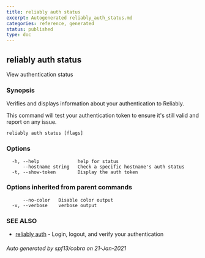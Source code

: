 ```yaml
---
title: reliably auth status
excerpt: Autogenerated reliably_auth_status.md
categories: reference, generated
status: published
type: doc
---
```

## reliably auth status

View authentication status

### Synopsis

Verifies and displays information about your authentication to Reliably.

This command will test your authentication token to ensure
it's still valid and report on any issue.

```
reliably auth status [flags]
```

### Options

```
  -h, --help              help for status
      --hostname string   Check a specific hostname's auth status
  -t, --show-token        Display the auth token
```

### Options inherited from parent commands

```
      --no-color   Disable color output
  -v, --verbose    verbose output
```

### SEE ALSO

* [reliably auth](/docs/reference/cli/reliably-auth/)	 - Login, logout, and verify your authentication

###### Auto generated by spf13/cobra on 21-Jan-2021
